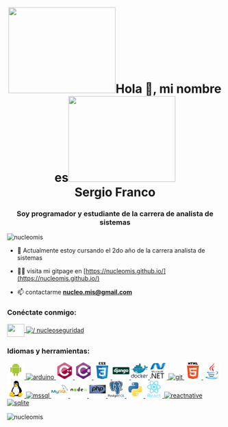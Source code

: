 ###
<h1 align = "center"><img src="https://user-images.githubusercontent.com/67083471/126088193-9f24a8e1-5123-4f1f-99c7-effdb7b42864.png" height = "200" width = "250">Hola 👋, mi nombre es<img src="https://user-images.githubusercontent.com/67083471/126088193-9f24a8e1-5123-4f1f-99c7-effdb7b42864.png" height = "200" width = "250"> <br>Sergio Franco</h1>
<h3 align = "center"> Soy programador y estudiante de la carrera de analista de sistemas </h3>

<p align = "left" > <img src = "https://komarev.com/ghpvc/?username=nucleomis&label=Profile%20views&color=0e75b6&style=flat" alt = "nucleomis" /> </p>

- 🌱 Actualmente estoy cursando el 2do año de la carrera  analista de sistemas

- 👨‍💻 visita mi gitpage en [https://nucleomis.github.io/](https://nucleomis.github.io/)

- 📫 contactarme **nucleo.mis@gmail.com**

<h3 align = "left"> Conéctate conmigo: </h3>
<p align = "left">
<a href="https://www.linkedin.com/in/sergio-franco-645846134/" target="blank">
  <img align = "center" src= "https://raw.githubusercontent.com/rahuldkjain/github-profile-readme-generator/master/src/images/icons/Social/linked-in-alt.svg"
       height =" 30 "width =" 40 "/> 
</a>
<a href="https://fb.com/nucleoseguridad" target="blank"> <img align = "center" src = "https://raw.githubusercontent.com/rahuldkjain/github-profile-readme-generator/master/src/images/icons/Social/facebook.svg" alt = "/ nucleoseguridad" height = "30" width = "40" /> </a>
</p>

<h3 align = "left">Idiomas y herramientas: </h3>
<p align = "left"> 
  <a href="https://developer.android.com" target="_blank"> 
    <img src = "https://raw.githubusercontent.com/devicons/devicon/master/icons/android/android-original-wordmark.svg"alt =" android "width =" 40 "height =" 40 "/> 
  </a> 
  <a href ="https://www.arduino.cc/" target = "_ blank"> 
    <img src = "https://cdn.worldvectorlogo.com/logos/arduino-1.svg" alt = "arduino" width = "40" height = "40" /> 
  </a> 
  <a href ="https://www.w3schools.com/cpp/" target = "_ blank">
    <img src ="https://raw.githubusercontent.com/devicons/devicon/master/icons/cplusplus/cplusplus-original.svg"alt = "cplusplus" width = "40" height = "40" /> 
  </a> 
  <a href="https://www.w3schools.com/cs/" target="_blank"> 
    <img src = "https://raw.githubusercontent.com/devicons/devicon/master/icons/csharp/csharp-original.svg"alt =" csharp "width =" 40 "height =" 40 "/> 
  </a> 
  <a href = "https://www.w3schools.com/css/" target = "_ blank"> 
    <img src = "https://raw.githubusercontent.com/devicons/devicon/master/icons/css3/css3-original-wordmark.svg"alt =" css3 "width =" 40 "height =" 40 "/> 
  </a> 
  <a href="https://www.djangoproject.com/" target="_blank"> 
    <img src = "https://raw.githubusercontent.com/devicons/devicon/master/icons/django/django-original.svg"alt =" django "width =" 40 "height =" 40 "/> 
  </a> 
  <a href = "https://www.docker.com/" target = "_ blank"> 
    <img src = "https://raw.githubusercontent.com/devicons/devicon/master/icons/docker/docker-original-wordmark.svg"alt =" docker "width =" 40 "height =" 40 "/> 
  </a> 
  <a href="https://dotnet.microsoft.com/" target="_blank"> 
    <img src ="https://raw.githubusercontent.com/devicons/devicon/master/icons/dot-net/dot-net-original-wordmark.svg"alt =" dotnet "width =" 40 "height =" 40 "/> 
  </a> 
  <a href = "https://git-scm.com/" target = "_ blank"> 
    <img src = "https://www.vectorlogo.zone/logos/git-scm/git-scm-icon.svg" alt = "git" width = "40" height = "40" /> 
  </a> 
  <a href="https://www.w3.org/html/" target="_blank"> 
    <img src = "https://raw.githubusercontent.com/devicons/devicon/master/icons/html5/html5-original-wordmark.svg"alt =" html5 "width =" 40 "height =" 40 "/> 
  </a> 
  <a href = "https://www.java.com" target = "_ blank"> 
    <img src = "https://raw.githubusercontent.com/devicons/devicon/master/icons/java/java-original.svg"alt =" java "width =" 40 "height =" 40 "/>
  </a> 
  <a href="https://www.linux.org/" target="_blank"> <img src = "https://raw.githubusercontent.com/devicons/devicon/master/icons/linux/linux-original.svg"alt ="linux "width =" 40 "height =" 40 "/> 
  </a> 
  <a href ="https://www.microsoft.com/en-us/sql-server"target =" _ blank"> 
    <img src ="https://www.svgrepo.com/show/303229/microsoft-sql-server-logo.svg"alt =" mssql "width =" 40 "height =" 40 "/> 
  </a> 
  <a href="https://www.mysql.com/" target="_blank"> 
    <img src ="https://raw.githubusercontent.com/devicons/devicon/master/icons/mysql/mysql-original-wordmark.svg"alt = "mysql" width = "40" height = "40" />       </a> 
  <a href="https://nodejs.org" target="_blank"> 
    <img src = "https://raw.githubusercontent.com/devicons/devicon/master/icons/nodejs/nodejs-original-wordmark.svg"alt =" nodejs "width =" 40 "height =" 40 "/> 
  </a> 
  <a href ="https://www.php.net"target =" _ blank "> 
    <img src ="https://raw.githubusercontent.com/devicons/devicon/master/icons/php/php-original.svg"alt =" php "width =" 40 "height =" 40 "/> 
  </a> 
  <a href="https://www.postgresql.org" target="_blank"> 
    <img src ="https://raw.githubusercontent.com/devicons/devicon/master/icons/postgresql/postgresql-original-wordmark.svg"alt =" postgresql "width =" 40 "height =" 40 "/> 
  </a> 
  <a href ="https://www.python.org"target =" _ blank "> 
    <img src ="https://raw.githubusercontent.com/devicons/devicon/master/icons/python/python-original.svg"alt =" python "width = "40" height = "40" /> 
  </a> 
  <a href="https://reactjs.org/" target="_blank"> 
    <img src = "https://raw.githubusercontent.com/devicons/devicon/master/icons/react/react-original-wordmark.svg"alt =" react "width =" 40 "height =" 40 "/> 
  </a> 
  <a href ="https://reactnative.dev/"target =" _ blank "> 
    <img src ="https://reactnative.dev/img/header_logo.svg"alt =" reactnative "width =" 40 "height =" 40 "/> 
  </a> 
  <a href = "https://www.sqlite.org/" target = "_ blank"> 
    <img src = "https://www.vectorlogo.zone/logos/sqlite/sqlite-icon.svg" alt = "sqlite "width =" 40 "height =" 40 "/> 
  </a> 
</p>
<p> 
  <img align = "center" src = "https://github-readme-stats.vercel.app/api/top-langs?username=nucleomis&show_icons=true&locale=en&layout=compact" alt = "nucleomis" /> </p>

